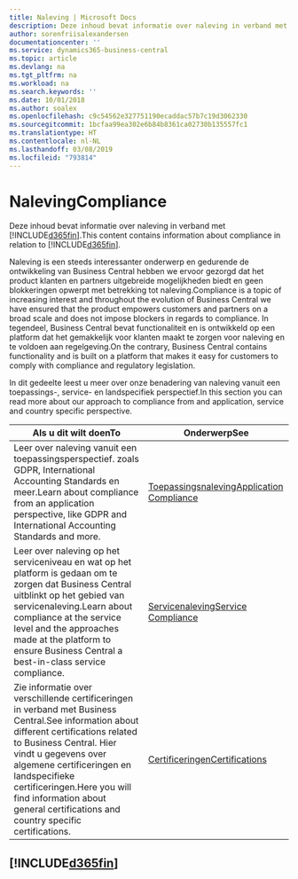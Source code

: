 ```yaml
---
title: Naleving | Microsoft Docs
description: Deze inhoud bevat informatie over naleving in verband met Business Central.
author: sorenfriisalexandersen
documentationcenter: ''
ms.service: dynamics365-business-central
ms.topic: article
ms.devlang: na
ms.tgt_pltfrm: na
ms.workload: na
ms.search.keywords: ''
ms.date: 10/01/2018
ms.author: soalex
ms.openlocfilehash: c9c54562e327751190ecaddac57b7c19d3062330
ms.sourcegitcommit: 1bcfaa99ea302e6b84b8361ca02730b135557fc1
ms.translationtype: HT
ms.contentlocale: nl-NL
ms.lasthandoff: 03/08/2019
ms.locfileid: "793814"
---
```

# <a name="compliance"></a><span data-ttu-id="d05d0-103">Naleving</span><span class="sxs-lookup"><span data-stu-id="d05d0-103">Compliance</span></span>
<span data-ttu-id="d05d0-104">Deze inhoud bevat informatie over naleving in verband met [!INCLUDE[d365fin](../includes/d365fin_md.md)].</span><span class="sxs-lookup"><span data-stu-id="d05d0-104">This content contains information about compliance in relation to [!INCLUDE[d365fin](../includes/d365fin_md.md)].</span></span>  

<span data-ttu-id="d05d0-105">Naleving is een steeds interessanter onderwerp en gedurende de ontwikkeling van Business Central hebben we ervoor gezorgd dat het product klanten en partners uitgebreide mogelijkheden biedt en geen blokkeringen opwerpt met betrekking tot naleving.</span><span class="sxs-lookup"><span data-stu-id="d05d0-105">Compliance is a topic of increasing interest and throughout the evolution of Business Central we have ensured that the product empowers customers and partners on a broad scale and does not impose blockers in regards to compliance.</span></span> <span data-ttu-id="d05d0-106">In tegendeel, Business Central bevat functionaliteit en is ontwikkeld op een platform dat het gemakkelijk voor klanten maakt te zorgen voor naleving en te voldoen aan regelgeving.</span><span class="sxs-lookup"><span data-stu-id="d05d0-106">On the contrary, Business Central contains functionality and is built on a platform that makes it easy for customers to comply with compliance and regulatory legislation.</span></span>

<span data-ttu-id="d05d0-107">In dit gedeelte leest u meer over onze benadering van naleving vanuit een toepassings-, service- en landspecifiek perspectief.</span><span class="sxs-lookup"><span data-stu-id="d05d0-107">In this section you can read more about our approach to compliance from and application, service and country specific perspective.</span></span>

|<span data-ttu-id="d05d0-108">**Als u dit wilt doen**</span><span class="sxs-lookup"><span data-stu-id="d05d0-108">**To**</span></span>|<span data-ttu-id="d05d0-109">**Onderwerp**</span><span class="sxs-lookup"><span data-stu-id="d05d0-109">**See**</span></span>|  
|------------|-------------|  
|<span data-ttu-id="d05d0-110">Leer over naleving vanuit een toepassingsperspectief. zoals GDPR, International Accounting Standards en meer.</span><span class="sxs-lookup"><span data-stu-id="d05d0-110">Learn about compliance from an application perspective, like GDPR and International Accounting Standards and more.</span></span>|[<span data-ttu-id="d05d0-111">Toepassingsnaleving</span><span class="sxs-lookup"><span data-stu-id="d05d0-111">Application Compliance</span></span>](compliance-application-compliance.md)|  
|<span data-ttu-id="d05d0-112">Leer over naleving op het serviceniveau en wat op het platform is gedaan om te zorgen dat Business Central uitblinkt op het gebied van servicenaleving.</span><span class="sxs-lookup"><span data-stu-id="d05d0-112">Learn about compliance at the service level and the approaches made at the platform to ensure Business Central a best-in-class service compliance.</span></span>|[<span data-ttu-id="d05d0-113">Servicenaleving</span><span class="sxs-lookup"><span data-stu-id="d05d0-113">Service Compliance</span></span>](compliance-service-compliance.md)|  
|<span data-ttu-id="d05d0-114">Zie informatie over verschillende certificeringen in verband met Business Central.</span><span class="sxs-lookup"><span data-stu-id="d05d0-114">See information about different certifications related to Business Central.</span></span> <span data-ttu-id="d05d0-115">Hier vindt u gegevens over algemene certificeringen en landspecifieke certificeringen.</span><span class="sxs-lookup"><span data-stu-id="d05d0-115">Here you will find information about general certifications and country specific certifications.</span></span>|[<span data-ttu-id="d05d0-116">Certificeringen</span><span class="sxs-lookup"><span data-stu-id="d05d0-116">Certifications</span></span>](compliance-certifications.md)|  

 ## [!INCLUDE[d365fin](../includes/free_trial_md.md)]  
 
